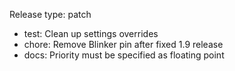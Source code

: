 Release type: patch

- test: Clean up settings overrides
- chore: Remove Blinker pin after fixed 1.9 release
- docs: Priority must be specified as floating point

